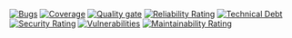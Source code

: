 [![Bugs](https://sonarcloud.io/api/project_badges/measure?project=charliensanchez_Ecommerce&metric=bugs)](https://sonarcloud.io/summary/new_code?id=charliensanchez_Ecommerce)
[![Coverage](https://sonarcloud.io/api/project_badges/measure?project=charliensanchez_Ecommerce&metric=coverage)](https://sonarcloud.io/summary/new_code?id=charliensanchez_Ecommerce)
[![Quality gate](https://sonarcloud.io/api/project_badges/quality_gate?project=charliensanchez_Ecommerce)](https://sonarcloud.io/summary/new_code?id=charliensanchez_Ecommerce)
[![Reliability Rating](https://sonarcloud.io/api/project_badges/measure?project=charliensanchez_Ecommerce&metric=reliability_rating)](https://sonarcloud.io/summary/new_code?id=charliensanchez_Ecommerce)
[![Technical Debt](https://sonarcloud.io/api/project_badges/measure?project=charliensanchez_Ecommerce&metric=sqale_index)](https://sonarcloud.io/summary/new_code?id=charliensanchez_Ecommerce)
[![Security Rating](https://sonarcloud.io/api/project_badges/measure?project=charliensanchez_Ecommerce&metric=security_rating)](https://sonarcloud.io/summary/new_code?id=charliensanchez_Ecommerce)
[![Vulnerabilities](https://sonarcloud.io/api/project_badges/measure?project=charliensanchez_Ecommerce&metric=vulnerabilities)](https://sonarcloud.io/summary/new_code?id=charliensanchez_Ecommerce)
[![Maintainability Rating](https://sonarcloud.io/api/project_badges/measure?project=charliensanchez_Ecommerce&metric=sqale_rating)](https://sonarcloud.io/summary/new_code?id=charliensanchez_Ecommerce)
